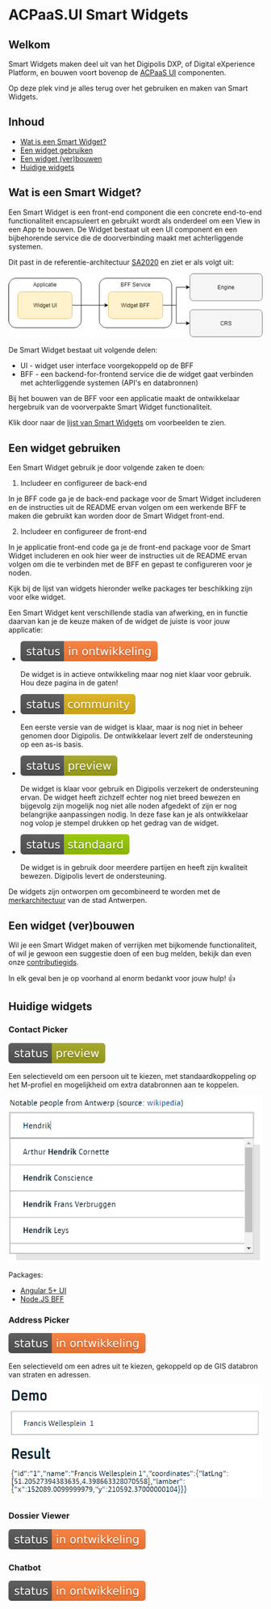 # ACPaaS.UI Smart Widgets

## Welkom

Smart Widgets maken deel uit van het Digipolis DXP, of Digital eXperience Platform, en bouwen voort bovenop de [ACPaaS UI](https://acpaas-ui.digipolis.be) componenten.

Op deze plek vind je alles terug over het gebruiken en maken van Smart Widgets.

## Inhoud

- [Wat is een Smart Widget?](#wat-is-een-smart-widget)
- [Een widget gebruiken](#een-widget-gebruiken)
- [Een widget (ver)bouwen](#een-widget-verbouwen)
- [Huidige widgets](#huidige-widgets)

## Wat is een Smart Widget?

Een Smart Widget is een front-end component die een concrete end-to-end functionaliteit encapsuleert en gebruikt wordt als onderdeel om een View in een App te bouwen. De Widget bestaat uit een UI component en een bijbehorende service die de doorverbinding maakt met achterliggende systemen.

Dit past in de referentie-architectuur [SA2020](https://docs.google.com/presentation/d/1F5xLAm7IqepLyBJMswdLXtkD-Epa_xL-iUJfu-k-Kdc/edit?usp=drive_web&ouid=110795847601970524262) en ziet er als volgt uit:

![Widget UI - Widget BFF - Engines](images/widget-architecture.png "Smart Widget Architecture")

De Smart Widget bestaat uit volgende delen:

- UI - widget user interface voorgekoppeld op de BFF
- BFF - een backend-for-frontend service die de widget gaat verbinden met achterliggende systemen (API's en databronnen)

Bij het bouwen van de BFF voor een applicatie maakt de ontwikkelaar hergebruik van de voorverpakte Smart Widget functionaliteit.

Klik door naar de [lijst van Smart Widgets](#huidige-widgets) om voorbeelden te zien.

## Een widget gebruiken

Een Smart Widget gebruik je door volgende zaken te doen:

1. Includeer en configureer de back-end

In je BFF code ga je de back-end package voor de Smart Widget includeren en de instructies uit de README ervan volgen om een werkende BFF te maken die gebruikt kan worden door de Smart Widget front-end.

2. Includeer en configureer de front-end

In je applicatie front-end code ga je de front-end package voor de Smart Widget includeren en ook hier weer de instructies uit de README ervan volgen om die te verbinden met de BFF en gepast te configureren voor je noden.

Kijk bij de lijst van widgets hieronder welke packages ter beschikking zijn voor elke widget.

Een Smart Widget kent verschillende stadia van afwerking, en in functie daarvan kan je de keuze maken of de widget de juiste is voor jouw applicatie:

- ![In ontwikkeling](images/status-in-ontwikkeling.svg)

  De widget is in actieve ontwikkeling maar nog niet klaar voor gebruik. Hou deze pagina in de gaten!

- ![Community](images/status-community.svg)

  Een eerste versie van de widget is klaar, maar is nog niet in beheer genomen door Digipolis. De ontwikkelaar levert zelf de ondersteuning op een as-is basis.

- ![Preview](images/status-preview.svg)

  De widget is klaar voor gebruik en Digipolis verzekert de ondersteuning ervan. De widget heeft zichzelf echter nog niet breed bewezen en bijgevolg zijn mogelijk nog niet alle noden afgedekt of zijn er nog belangrijke aanpassingen nodig. In deze fase kan je als ontwikkelaar nog volop je stempel drukken op het gedrag van de widget.

- ![Standaard](images/status-standaard.svg)

  De widget is in gebruik door meerdere partijen en heeft zijn kwaliteit bewezen. Digipolis levert de ondersteuning.

De widgets zijn ontworpen om gecombineerd te worden met de [merkarchitectuur](https://www.antwerpen.be/nl/overzicht/merk-en-huisstijl-1/digitale-componenten/technische-informatie) van de stad Antwerpen.

## Een widget (ver)bouwen

Wil je een Smart Widget maken of verrijken met bijkomende functionaliteit, of wil je gewoon een suggestie doen of een bug melden, bekijk dan even onze [contributiegids](CONTRIBUTING.md).

In elk geval ben je op voorhand al enorm bedankt voor jouw hulp! :+1:

## Huidige widgets

### Contact Picker

![Status: Preview](images/status-preview.svg)

Een selectieveld om een persoon uit te kiezen, met standaardkoppeling op het M-profiel en mogelijkheid om extra databronnen aan te koppelen.

![Contact Picker](images/contact-picker.png)

Packages:

- [Angular 5+ UI](https://github.com/digipolisantwerp/contact-picker_widget_angular)
- [Node.JS BFF](https://github.com/digipolisantwerp/contact-picker_service_nodejs)

### Address Picker

![Status: In ontwikkeling](images/status-in-ontwikkeling.svg)

Een selectieveld om een adres uit te kiezen, gekoppeld op de GIS databron van straten en adressen.

![Address Picker](images/address-picker.png)

### Dossier Viewer

![Status: In ontwikkeling](images/status-in-ontwikkeling.svg)

### Chatbot

![Status: In ontwikkeling](images/status-in-ontwikkeling.svg)
